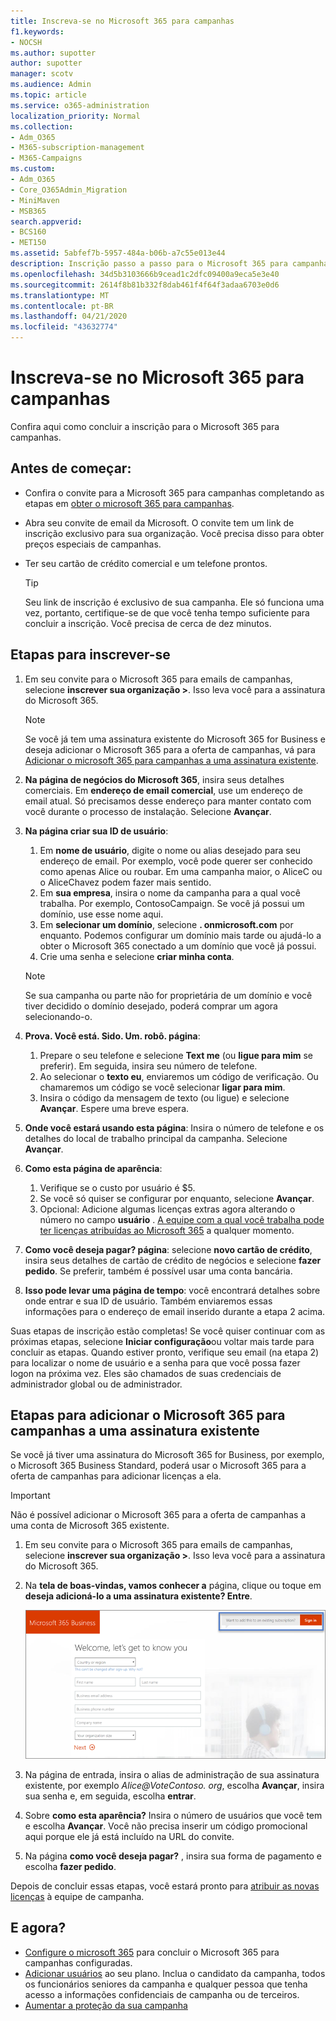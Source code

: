 ```yaml
---
title: Inscreva-se no Microsoft 365 para campanhas
f1.keywords:
- NOCSH
ms.author: supotter
author: supotter
manager: scotv
ms.audience: Admin
ms.topic: article
ms.service: o365-administration
localization_priority: Normal
ms.collection:
- Adm_O365
- M365-subscription-management
- M365-Campaigns
ms.custom:
- Adm_O365
- Core_O365Admin_Migration
- MiniMaven
- MSB365
search.appverid:
- BCS160
- MET150
ms.assetid: 5abfef7b-5957-484a-b06b-a7c55e013e44
description: Inscrição passo a passo para o Microsoft 365 para campanhas. Proteger sua campanha contra ameaças cybersecurity a email, dados e comunicação.
ms.openlocfilehash: 34d5b3103666b9cead1c2dfc09400a9eca5e3e40
ms.sourcegitcommit: 2614f8b81b332f8dab461f4f64f3adaa6703e0d6
ms.translationtype: MT
ms.contentlocale: pt-BR
ms.lasthandoff: 04/21/2020
ms.locfileid: "43632774"
---
```

# <a name="sign-up-for-microsoft-365-for-campaigns"></a>Inscreva-se no Microsoft 365 para campanhas 

Confira aqui como concluir a inscrição para o Microsoft 365 para campanhas.

## <a name="before-you-start"></a>Antes de começar: 
- Confira o convite para a Microsoft 365 para campanhas completando as etapas em [obter o microsoft 365 para campanhas](get-microsoft-365-campaigns.md#get-microsoft-365-for-campaigns). 
- Abra seu convite de email da Microsoft. O convite tem um link de inscrição exclusivo para sua organização. Você precisa disso para obter preços especiais de campanhas.
- Ter seu cartão de crédito comercial e um telefone prontos. 

    > [!TIP]
    > Seu link de inscrição é exclusivo de sua campanha. Ele só funciona uma vez, portanto, certifique-se de que você tenha tempo suficiente para concluir a inscrição. Você precisa de cerca de dez minutos. 

## <a name="steps-to-sign-up"></a>Etapas para inscrever-se

1. Em seu convite para o Microsoft 365 para emails de campanhas, selecione **inscrever sua organização >**. Isso leva você para a assinatura do Microsoft 365.
    > [!NOTE]
    > Se você já tem uma assinatura existente do Microsoft 365 for Business e deseja adicionar o Microsoft 365 para a oferta de campanhas, vá para [Adicionar o microsoft 365 para campanhas a uma assinatura existente](#steps-to-add-microsoft-365-for-campaigns-to-an-existing-subscription).
1. **Na página de negócios do Microsoft 365**, insira seus detalhes comerciais. Em **endereço de email comercial**, use um endereço de email atual. Só precisamos desse endereço para manter contato com você durante o processo de instalação. Selecione **Avançar**.
1. **Na página criar sua ID de usuário**:
    1. Em **nome de usuário**, digite o nome ou alias desejado para seu endereço de email. Por exemplo, você pode querer ser conhecido como apenas Alice ou roubar. Em uma campanha maior, o AliceC ou o AliceChavez podem fazer mais sentido.
    2. Em **sua empresa**, insira o nome da campanha para a qual você trabalha. Por exemplo, ContosoCampaign. Se você já possui um domínio, use esse nome aqui. 
    3. Em **selecionar um domínio**, selecione **. onmicrosoft.com** por enquanto. Podemos configurar um domínio mais tarde ou ajudá-lo a obter o Microsoft 365 conectado a um domínio que você já possui.
    4. Crie uma senha e selecione **criar minha conta**. 
    > [!NOTE]
    > Se sua campanha ou parte não for proprietária de um domínio e você tiver decidido o domínio desejado, poderá comprar um agora selecionando-o.

4. **Prova. Você está. Sido. Um. robô. página**:
    1. Prepare o seu telefone e selecione **Text me** (ou **ligue para mim** se preferir). Em seguida, insira seu número de telefone. 
    2. Ao selecionar o **texto eu**, enviaremos um código de verificação. Ou chamaremos um código se você selecionar **ligar para mim**.
    3. Insira o código da mensagem de texto (ou ligue) e selecione **Avançar**. Espere uma breve espera. 
5. **Onde você estará usando esta página**: Insira o número de telefone e os detalhes do local de trabalho principal da campanha. Selecione **Avançar**.
6. **Como esta página de aparência**:
    1. Verifique se o custo por usuário é $5. 
    2. Se você só quiser se configurar por enquanto, selecione **Avançar**. 
    3. Opcional: Adicione algumas licenças extras agora alterando o número no campo **usuário** . [A equipe com a qual você trabalha pode ter licenças atribuídas ao Microsoft 365](../business/add-users-m365b.md?toc=/microsoft-365/campaigns/toc.json) a qualquer momento.
7. **Como você deseja pagar? página**: selecione **novo cartão de crédito**, insira seus detalhes de cartão de crédito de negócios e selecione **fazer pedido**. Se preferir, também é possível usar uma conta bancária.
8. **Isso pode levar uma página de tempo**: você encontrará detalhes sobre onde entrar e sua ID de usuário. Também enviaremos essas informações para o endereço de email inserido durante a etapa 2 acima.

Suas etapas de inscrição estão completas! Se você quiser continuar com as próximas etapas, selecione **Iniciar configuração**ou voltar mais tarde para concluir as etapas. Quando estiver pronto, verifique seu email (na etapa 2) para localizar o nome de usuário e a senha para que você possa fazer logon na próxima vez. Eles são chamados de suas credenciais de administrador global ou de administrador.

## <a name="steps-to-add-microsoft-365-for-campaigns-to-an-existing-subscription"></a>Etapas para adicionar o Microsoft 365 para campanhas a uma assinatura existente

Se você já tiver uma assinatura do Microsoft 365 for Business, por exemplo, o Microsoft 365 Business Standard, poderá usar o Microsoft 365 para a oferta de campanhas para adicionar licenças a ela.
> [!IMPORTANT]
> Não é possível adicionar o Microsoft 365 para a oferta de campanhas a uma conta de Microsoft 365 existente.

1. Em seu convite para o Microsoft 365 para emails de campanhas, selecione **inscrever sua organização >**. Isso leva você para a assinatura do Microsoft 365.
2. Na **tela de boas-vindas, vamos conhecer a** página, clique ou toque em **deseja adicioná-lo a uma assinatura existente? Entre**.
    
    ![Escolha entrar no canto superior direito.](../media/addtoexisting.png)
3. Na página de entrada, insira o alias de administração de sua assinatura existente, por exemplo *Alice@VoteContoso<span></span>. org*, escolha **Avançar**, insira sua senha e, em seguida, escolha **entrar**.
4. Sobre **como esta aparência?** Insira o número de usuários que você tem e escolha **Avançar**. Você não precisa inserir um código promocional aqui porque ele já está incluído na URL do convite.
5. Na página **como você deseja pagar?** , insira sua forma de pagamento e escolha **fazer pedido**.

Depois de concluir essas etapas, você estará pronto para [atribuir as novas licenças](../admin/manage/assign-licenses-to-users.md) à equipe de campanha.


## <a name="whats-next"></a>E agora?
- [Configure o microsoft 365](../business/set-up.md?toc=/microsoft-365/campaigns/toc.json) para concluir o Microsoft 365 para campanhas configuradas. 
- [Adicionar usuários](../business/add-users-m365b.md?toc=/microsoft-365/campaigns/toc.json) ao seu plano. Inclua o candidato da campanha, todos os funcionários seniores da campanha e qualquer pessoa que tenha acesso a informações confidenciais de campanha ou de terceiros.
- [Aumentar a proteção da sua campanha](m365-campaigns-security-overview.md)
